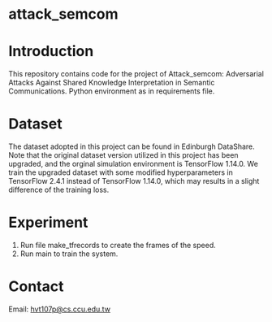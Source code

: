 # attack_semcom
# Introduction
This repository contains code for the project of Attack_semcom: Adversarial Attacks Against Shared Knowledge Interpretation in Semantic Communications. Python environment  as in requirements file.

# Dataset
The dataset adopted in this project can be found in Edinburgh DataShare. Note that the original dataset version utilized in this project has been upgraded, and the orginal simulation environment is TensorFlow 1.14.0. We train the upgraded dataset with some modified hyperparameters in TensorFlow 2.4.1 instead of TensorFlow 1.14.0, which may results in a slight difference of the training loss.
# Experiment
1. Run file make_tfrecords to create the frames of the speed.
2. Run main to train the system.

# Contact
Email: hvt107p@cs.ccu.edu.tw
